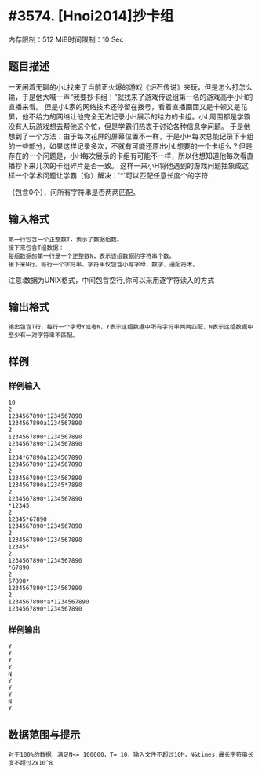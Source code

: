 # #3574. [Hnoi2014]抄卡组

内存限制：512 MiB时间限制：10 Sec

## 题目描述

一天闲着无聊的小L找来了当前正火爆的游戏《炉石传说》来玩，但是怎么打怎么输，于是他大喊一声&ldquo;我要抄卡组！&rdquo;就找来了游戏传说组第一名的游戏高手小H的直播来看。
    但是小L家的网络技术还停留在拨号，看着直播画面又是卡顿又是花屏，他不给力的网络让他完全无法记录小H展示的给力的卡组。小L周围都是学霸没有人玩游戏想去帮他这个忙，但是学霸们热衷于讨论各种信息学问题。    于是他想到了一个方法：由于每次花屏的屏幕位置不一样，于是小H每次总能记录下卡组的一些部分，如果这样记录多次，不就有可能还原出小L想要的一个卡组么？但是存在的一个问题是，小H每次展示的卡组有可能不一样，所以他想知道他每次看直播抄下来几次的卡组碎片是否一致。    这样一来小H将他遇到的游戏问题抽象成这样一个学术问题让学霸（你）解决：'*'可以匹配任意长度个的字符

 （包含0个），问所有字符串是否两两匹配。

## 输入格式

    第一行包含一个正整数T，表示了数据组数。
    接下来包含T组数据：
    每组数据的第一行是一个正整数N，表示该组数据酌字符串个数。
    接下来N行，每行一个字符串，字符串仅包含小写字母、数字、通配符术。

注意:数据为UNIX格式，中间包含空行,你可以采用逐字符读入的方式

## 输出格式

    输出包含T行，每行一个字母Y或者N，Y表示这组数据中所有字符串两两匹配，N表示这组数据中至少有一对字符串不匹配。

## 样例

### 样例输入

    
    10
    2
    1234567890*1234567890
    1234567890a1234567890
    2
    1234567890*1234567890
    1234567890*1234567890
    2
    1234*67890a1234567890
    1234567890*1234567890
    2
    1234567890*1234567890
    1234567890a12345*7890
    2
    1234567890*1234567890
    *12345
    2
    12345*67890
    1234567890*1234567890
    2
    1234567890*1234567890
    12345*
    2
    1234567890*1234567890
    *67890
    2
    67890*
    1234567890*1234567890
    2
    1234567890*a*1234567890
    1234567890*1234567890
    
    

### 样例输出

    
    Y
    Y
    Y
    Y
    N
    Y
    Y
    Y
    N
    Y
    
    

## 数据范围与提示

    对于100%的数据，满足N<= 100000，T= 10，输入文件不超过10M，N&times;最长字符串长度不超过2x10^8
